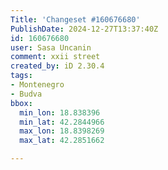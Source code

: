 ```yaml
---
Title: 'Changeset #160676680'
PublishDate: 2024-12-27T13:37:40Z
id: 160676680
user: Sasa Uncanin
comment: xxii street
created_by: iD 2.30.4
tags:
- Montenegro
- Budva
bbox:
  min_lon: 18.838396
  min_lat: 42.2844966
  max_lon: 18.8398269
  max_lat: 42.2851662

---
```

